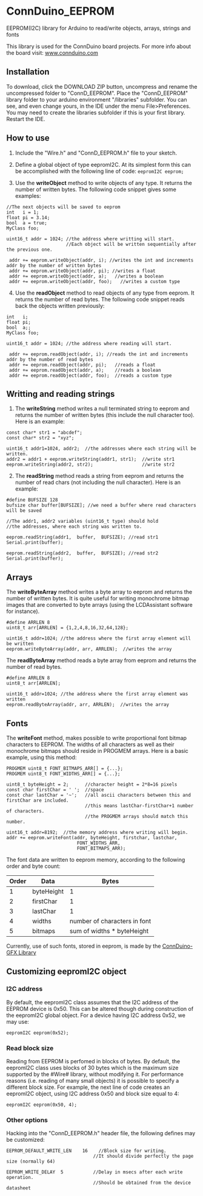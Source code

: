 # ConnDuino_EEPROM
EEPROM(I2C) library for Arduino to read/write objects, arrays, strings and fonts 

This library is used for the ConnDuino board projects. For more info about the board visit:  www.connduino.com

Installation 
------------
To download, click the DOWNLOAD ZIP button, uncompress and rename the uncompressed folder to "ConnD_EEPROM". Place the "ConnD_EEPROM" library folder to your arduino environment "<sketch folder>/libraries" subfolder. You can see, and even change yours, in the IDE under the menu File>Preferences. You may need to create the libraries subfolder if this is your first library. Restart the IDE.

How to use 
------------
1. Include the "Wire.h" and "ConnD_EEPROM.h" file to your sketch.

2. Define a global object of type eepromI2C. At its simplest form this can be accomplished with the following line of code:
`eepromI2C eeprom;`

3. Use the **writeObject** method to write objects of any type. It returns the number of written bytes. The following code snippet gives some examples:
```
//The next objects will be saved to eeprom
int   i = 1;
float pi = 3.14;
bool  a = true;
MyClass foo;    

uint16_t addr = 1024; //the address where writting will start. 
                      //Each object will be written sequentially after the previous one. 
                      
 addr += eeprom.writeObject(addr, i); //writes the int and increments addr by the number of written bytes
 addr += eeprom.writeObject(addr, pi); //writes a float
 addr += eeprom.writeObject(addr, a);   //writes a boolean
 addr += eeprom.writeObject(addr, foo);   //writes a custom type 

```
4. Use the **readObject** method to read objects of any type from eeprom. It returns the number of read bytes. The following code snippet reads back the objects written previously:
```
int   i;
float pi;
bool  a;;
MyClass foo;    

uint16_t addr = 1024; //the address where reading will start. 
                      
 addr += eeprom.readObject(addr, i); //reads the int and increments addr by the number of read bytes
 addr += eeprom.readObject(addr, pi);   //reads a float
 addr += eeprom.readObject(addr, a);    //reads a boolean
 addr += eeprom.readObject(addr, foo);  //reads a custom type

```


Writting and reading strings
-------------------------------
1. The **writeString** method writes a null terminated string to eeprom and returns the number of written bytes (this include the null character too). Here is an example:
``` 
const char* str1 = "abcdef";
const char* str2 = "xyz";

uint16_t addr1=1024, addr2;  //the addresses where each string will be written.
addr2 = addr1 + eeprom.writeString(addr1, str1);  //write str1 
eeprom.writeString(addr2, str2);                  //write str2
```

2. The **readString** method reads a string from eeprom and returns the number of read chars (not including the null character). Here is an example:
```
#define BUFSIZE 128
bufsize char buffer[BUFSIZE]; //we need a buffer where read characters will be saved

//The addr1, addr2 variables (uint16_t type) should hold 
//the addresses, where each string was written to. 

eeprom.readString(addr1,  buffer,  BUFSIZE); //read str1
Serial.print(buffer); 

eeprom.readString(addr2,  buffer,  BUFSIZE); //read str2
Serial.print(buffer);
```

Arrays
------
The **writeByteArray** method writes a byte array to eeprom and returns the number of written bytes. It is quite useful for writing monochrome bitmap images that are converted to byte arrays (using the LCDAssistant software for instance).
```
#define ARRLEN 8
uint8_t arr[ARRLEN] = {1,2,4,8,16,32,64,128};

uint16_t addr=1024; //the address where the first array element will be written
eeprom.writeByteArray(addr, arr, ARRLEN);  //writes the array
```

The **readByteArray** method reads a byte array from eeprom and returns the number of read bytes. 
```
#define ARRLEN 8
uint8_t arr[ARRLEN];

uint16_t addr=1024; //the address where the first array element was written
eeprom.readByteArray(addr, arr, ARRLEN);  //writes the array
```

Fonts
-----
The **writeFont** method, makes possible to write proportional font bitmap characters to EEPROM. The widths of all characters as well as their monochrome bitmaps should reside in PROGMEM arrays. Here is a basic example, using this method:
```
PROGMEM uint8_t FONT_BITMAPS_ARR[] = {...};
PROGMEM uint8_t FONT_WIDTHS_ARR[] = {...};

uint8_t byteHeight = 2;      //character height = 2*8=16 pixels
const char firstChar = ' ';  //space 
const char lastChar = '~';   //all ascii characters between this and firstChar are included.
                             //this means lastChar-firstChar+1 number of characters.
                             //the PROGMEM arrays should match this number. 

uint16_t addr=8192;  //the memory address where writing will begin. 
addr += eeprom.writeFont(addr, byteHeight, firstchar, lastchar, 
                          FONT_WIDTHS_ARR, 
                          FONT_BITMAPS_ARR);

```

The font data are written to eeprom memory, according to the following order and byte count:

Order | Data       | Bytes
------|------------|-----------
1     | byteHeight | 1
2     | firstChar  | 1
3     | lastChar   | 1
4     | widths     | number of characters in font
5     | bitmaps    | sum of widths * byteHeight

Currently, use of such fonts, stored in eeprom, is made by the [ConnDuino-GFX Library](http://github.com/ConnDuino/ConnDuino-GFX-Library) 

Customizing eepromI2C object
-------------------------
### I2C address
By default, the eepromI2C class assumes that the I2C address of the EEPROM device is 0x50. This can be altered though during construction of the eepromI2C global object. For a device having I2C address 0x52, we may use:

`eepromI2C eeprom(0x52);`

### Read block size
Reading from EEPROM is perfomed in blocks of bytes. By default, the eepromI2C class uses blocks of 30 bytes which is the maximum size supported by the #Wire# library, without modifying it. For performance reasons (i.e. reading of many small objects) it is possible to specify a different block size. For example, the next line of code creates an eepromI2C object, using I2C address 0x50 and block size equal to 4:

`eepromI2C eeprom(0x50, 4);`

### Other options
Hacking into the "ConnD_EEPROM.h" header file, the following defines may be customized:
```
EEPROM_DEFAULT_WRITE_LEN	16    //Block size for writing. 
                                //It should divide perfectly the page size (normally 64)
                                
EEPROM_WRITE_DELAY  5           //Delay in msecs after each write operation. 
                                //Should be obtained from the device datasheet

```


